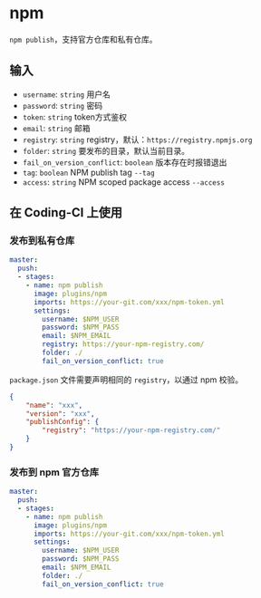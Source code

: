 # npm

`npm publish`，支持官方仓库和私有仓库。

## 输入

- `username`: `string` 用户名
- `password`: `string` 密码
- `token`: `string` token方式鉴权
- `email`: `string` 邮箱
- `registry`: `string` registry，默认：`https://registry.npmjs.org`
- `folder`: `string` 要发布的目录，默认当前目录。
- `fail_on_version_conflict`: `boolean` 版本存在时报错退出
- `tag`: `boolean` NPM publish tag `--tag`
- `access`: `string` NPM scoped package access `--access`

## 在 Coding-CI 上使用

### 发布到私有仓库

```yaml
master:
  push:
  - stages:
    - name: npm publish
      image: plugins/npm
      imports: https://your-git.com/xxx/npm-token.yml
      settings:
        username: $NPM_USER
        password: $NPM_PASS
        email: $NPM_EMAIL
        registry: https://your-npm-registry.com/
        folder: ./
        fail_on_version_conflict: true
```

`package.json` 文件需要声明相同的 `registry`，以通过 npm 校验。

```json
{
    "name": "xxx",
    "version": "xxx",
    "publishConfig": {
        "registry": "https://your-npm-registry.com/"
    }
}
```

### 发布到 npm 官方仓库

```yaml
master:
  push:
  - stages:
    - name: npm publish
      image: plugins/npm
      imports: https://your-git.com/xxx/npm-token.yml
      settings:
        username: $NPM_USER
        password: $NPM_PASS
        email: $NPM_EMAIL
        folder: ./
        fail_on_version_conflict: true
```
